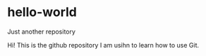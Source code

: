 # hello-world
Just another repository

Hi!  This is the github repository I am usihn to learn how to use Git.
